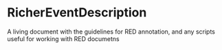 # RicherEventDescription
A living document with the guidelines for RED annotation, and any scripts useful for working with RED documetns
